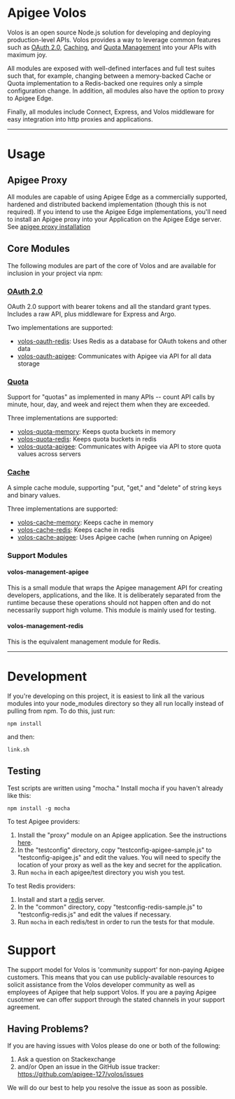 Apigee Volos
============

Volos is an open source Node.js solution for developing and deploying production-level APIs. Volos provides a way to
leverage common features such as [OAuth 2.0](#oauth), [Caching](#cache), and [Quota Management](#quota) into your
APIs with maximum joy.

All modules are exposed with well-defined interfaces and full test suites such that, for example, changing between a
memory-backed Cache or Quota implementation to a Redis-backed one requires only a simple configuration change. In
addition, all modules also have the option to proxy to Apigee Edge.

Finally, all modules include Connect, Express, and Volos middleware for easy integration into http proxies and
applications.

***

Usage
=====

Apigee Proxy
------------
All modules are capable of using Apigee Edge as a commercially supported, hardened and distributed backend
implementation (though this is not required). If you intend to use the Apigee Edge implementations, you'll need to
install an Apigee proxy into your Application on the Apigee Edge server. See [apigee proxy installation](proxy/README.md)

Core Modules
------------
The following modules are part of the core of Volos and are available for inclusion in your project via npm:

### [OAuth 2.0](id:oauth)

OAuth 2.0 support with bearer tokens and all the standard grant types. Includes a raw API, plus middleware for
Express and Argo.

Two implementations are supported:

* [volos-oauth-redis](https://www.npmjs.org/package/volos-oauth-redis): Uses Redis as a database for OAuth tokens and other data
* [volos-oauth-apigee](https://www.npmjs.org/package/volos-oauth-apigee): Communicates with Apigee via API for all data storage

### [Quota](id:quota)

Support for "quotas" as implemented in many APIs -- count API calls by minute, hour, day, and week and reject them
when they are exceeded.

Three implementations are supported:

* [volos-quota-memory](https://www.npmjs.org/package/volos-quota-memory): Keeps quota buckets in memory
* [volos-quota-redis](https://www.npmjs.org/package/volos-quota-redis):  Keeps quota buckets in redis
* [volos-quota-apigee](https://www.npmjs.org/package/volos-quota-apigee): Communicates with Apigee via API to store quota values across servers

### [Cache](id:cache)

A simple cache module, supporting "put, "get," and "delete" of string keys and binary values.

Three implementations are supported:

* [volos-cache-memory](https://www.npmjs.org/package/volos-cache-memory): Keeps cache in memory
* [volos-cache-redis](https://www.npmjs.org/package/volos-cache-redis):  Keeps cache in redis
* [volos-cache-apigee](https://www.npmjs.org/package/volos-cache-apigee):  Uses Apigee cache (when running on Apigee)

### Support Modules

#### volos-management-apigee

This is a small module that wraps the Apigee management API for creating developers, applications, and the like.
It is deliberately separated from the runtime because these operations should not happen often and do not
necessarily support high volume. This module is mainly used for testing.

#### volos-management-redis

This is the equivalent management module for Redis.

***

Development
===========
If you're developing on this project, it is easiest to link all the various modules into your node_modules directory
so they all run locally instead of pulling from npm. To do this, just run:

`npm install`

and then:

`link.sh`

Testing
-------
Test scripts are written using "mocha." Install mocha if you haven't already like this:

`npm install -g mocha`

To test Apigee providers:

1. Install the "proxy" module on an Apigee application. See the instructions [here](proxy/README.md).
2. In the "testconfig" directory, copy "testconfig-apigee-sample.js" to "testconfig-apigee.js" and edit the values. You will need to specify the location of your proxy as well as the key and secret for the application.
3. Run `mocha` in each apigee/test directory you wish you test.

To test Redis providers:

1. Install and start a [redis](http://redis.io) server.
2. In the "common" directory, copy "testconfig-redis-sample.js" to "testconfig-redis.js" and edit the values if necessary.
3. Run `mocha` in each redis/test in order to run the tests for that module.


Support
=======

The support model for Volos is 'community support' for non-paying Apigee customers.  This means that you can use publicly-available resources to solicit assistance from the Volos developer community as well as employees of Apigee that help support Volos.  If you are a paying Apigee cusotmer we can offer support through the stated channels in your support agreement.

Having Problems?
----------------

If you are having issues with Volos please do one or both of the following:

1. Ask a question on Stackexchange
2. and/or Open an issue in the GitHub issue tracker: https://github.com/apigee-127/volos/issues

We will do our best to help you resolve the issue as soon as possible.
